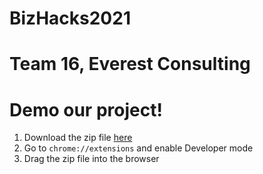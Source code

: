# BizHacks2021
# Team 16, Everest Consulting

# Demo our project!
1. Download the zip file [here](https://drive.google.com/file/d/1-OxzuLc4Y8oaC8xNw0KYxUfC88RX4Xg6/view?usp=sharing)
2. Go to `chrome://extensions` and enable Developer mode
3. Drag the zip file into the browser
